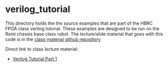 # verilog_tutorial

This directory holds the the source examples that are part
of the HBRC FPGA class verilog tutorial.  These examples are designed to be
run on the Romi chassis base class robot.  The lecture/slide
material that goes with this code is in the 
[class-material github repository](https://github.com/hbrc-fpga-class/class-material)

Direct link to class lecture material:
* [Verilog Tutorial Part 1](https://github.com/hbrc-fpga-class/class-material/blob/master/verilog_tutorial_part1.md)



